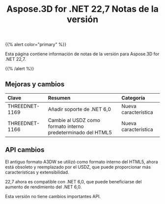 ﻿---
title: Aspose.3D for .NET 22,7 Notas de la versión
type: docs
weight: 6
url: /es/net/aspose-3d-for-net-22-7-release-notes/
description: Las notas de la liberación de Aspose.3D for .NET 22,7.
---
{{% alert color="primary" %}}

Esta página contiene información de notas de la versión para Aspose.3D for .NET 22,7.

{{% /alert %}}
## **Mejoras y cambios**

|**Clave**|**Resumen**|**Categoría**|
|:- |:- |:- |
|THREEDNET-1169 |Añadir soporte de .NET 6,0|Nueva característica|
|THREEDNET-1166 |Cambie al USDZ como formato interno predeterminado del HTML5|Nueva característica|

## API cambios ##


El antiguo formato A3DW se utilizó como formato interno del HTML5, ahora está obsoleto y reemplazado por el USDZ, que puede proporcionar más características y extensibilidad.

22,7 ahora es compatible con .NET 6,0, que puede beneficiarse del aumento de rendimiento del .NET 6,0.

Esta versión no tiene cambios importantes API.



